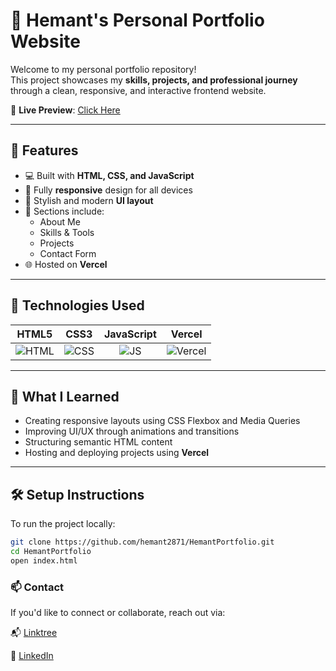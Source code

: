 # 💼 Hemant's Personal Portfolio Website

Welcome to my personal portfolio repository!  
This project showcases my **skills, projects, and professional journey** through a clean, responsive, and interactive frontend website.  

🔗 **Live Preview**: [Click Here](https://hemantportfolio.vercel.app)  


---

## 📌 Features

- 💻 Built with **HTML, CSS, and JavaScript**
- 📱 Fully **responsive** design for all devices
- 🎨 Stylish and modern **UI layout**
- 📂 Sections include:
  - About Me
  - Skills & Tools
  - Projects
  - Contact Form
- 🌐 Hosted on **Vercel**

---

## 🚀 Technologies Used

| HTML5 | CSS3 | JavaScript | Vercel |
|:-----:|:----:|:----------:|:------:|
| ![HTML](https://img.shields.io/badge/HTML5-E34F26?logo=html5&logoColor=white) | ![CSS](https://img.shields.io/badge/CSS3-1572B6?logo=css3&logoColor=white) | ![JS](https://img.shields.io/badge/JavaScript-F7DF1E?logo=javascript&logoColor=black) | ![Vercel](https://img.shields.io/badge/Vercel-000000?logo=vercel&logoColor=white) |

---

## 🧠 What I Learned

- Creating responsive layouts using CSS Flexbox and Media Queries
- Improving UI/UX through animations and transitions
- Structuring semantic HTML content
- Hosting and deploying projects using **Vercel**

---

## 🛠️ Setup Instructions

To run the project locally:

```bash
git clone https://github.com/hemant2871/HemantPortfolio.git
cd HemantPortfolio
open index.html
```
### 📫 Contact
If you'd like to connect or collaborate, reach out via:

📬 [Linktree](https://linktr.ee/hemantsharma22?fbclid=PAQ0xDSwLbT41leHRuA2FlbQIxMQABp6bFdMywhk2GzbSiCfWfDCb8gXvykT8vF0bZEOt6SykMrXjh5t9-hKWpy3Ak_aem_0I6JJKhw2812C9Gu80zg5A)

💼 [LinkedIn](http://www.linkedin.com/in/hemant-sharma-3135b4290)



